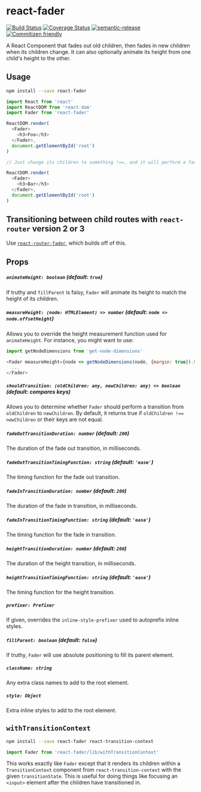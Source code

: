 # react-fader

[![Build Status](https://travis-ci.org/jcoreio/react-fader.svg?branch=master)](https://travis-ci.org/jcoreio/react-fader)
[![Coverage Status](https://coveralls.io/repos/github/jcoreio/react-fader/badge.svg?branch=master)](https://coveralls.io/github/jcoreio/react-fader?branch=master)
[![semantic-release](https://img.shields.io/badge/%20%20%F0%9F%93%A6%F0%9F%9A%80-semantic--release-e10079.svg)](https://github.com/semantic-release/semantic-release)
[![Commitizen friendly](https://img.shields.io/badge/commitizen-friendly-brightgreen.svg)](http://commitizen.github.io/cz-cli/)

A React Component that fades out old children, then fades in new children when its children change.
It can also optionally animate its height from one child's height to the other.

## Usage

```sh
npm install --save react-fader
```

```js
import React from 'react'
import ReactDOM from 'react-dom'
import Fader from 'react-fader'

ReactDOM.render(
  <Fader>
    <h3>Foo</h3>
  </Fader>,
  document.getElementById('root')
)

// Just change its children to something !==, and it will perform a fade transition.

ReactDOM.render(
  <Fader>
    <h3>Bar</h3>
  </Fader>,
  document.getElementById('root')
)
```

## Transitioning between child routes with `react-router` version 2 or 3

Use [`react-router-fader`](https://github.com/jcoreio/react-router-fader), which builds off of this.

## Props

##### `animateHeight: boolean` (default: `true`)

If truthy and `fillParent` is falsy, `Fader` will animate its height to match the height of its children.

##### `measureHeight: (node: HTMLElement) => number` (default: `node => node.offsetHeight`)

Allows you to override the height measurement function used for `animateHeight`.  For instance, you might want to use:
```js
import getNodeDimensions from 'get-node-dimensions'

<Fader measureHeight={node => getNodeDimensions(node, {margin: true}).height} ...>
  ...
</Fader>
```

##### `shouldTransition: (oldChildren: any, newChildren: any) => boolean` (default: compares keys)

Allows you to determine whether `Fader` should perform a transition from `oldChildren` to `newChildren`.  By default,
it returns true if `oldChildren !== newChildren` or their keys are not equal.

##### `fadeOutTransitionDuration: number` (default: `200`)

The duration of the fade out transition, in milliseconds.

##### `fadeOutTransitionTimingFunction: string` (default: `'ease'`)

The timing function for the fade out transition.

##### `fadeInTransitionDuration: number` (default: `200`)

The duration of the fade in transition, in milliseconds.

##### `fadeInTransitionTimingFunction: string` (default: `'ease'`)

The timing function for the fade in transition.

##### `heightTransitionDuration: number` (default: `200`)

The duration of the height transition, in milliseconds.

##### `heightTransitionTimingFunction: string` (default: `'ease'`)

The timing function for the height transition.

##### `prefixer: Prefixer`

If given, overrides the `inline-style-prefixer` used to autoprefix inline styles.

##### `fillParent: boolean` (default: `false`)

If truthy, `Fader` will use absolute positioning to fill its parent element.

##### `className: string`

Any extra class names to add to the root element.

##### `style: Object`

Extra inline styles to add to the root element.

## `withTransitionContext`

```sh
npm install --save react-fader react-transition-context
```
```js
import Fader from 'react-fader/lib/withTransitionContext'
```

This works exactly like `Fader` except that it renders its children within a `TransitionContext` component from
`react-transition-context` with the given `transitionState`.  This is useful for doing things like focusing an `<input>`
element after the children have transitioned in.

